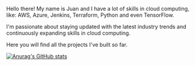 Hello there! My name is Juan and I have a lot of skills in cloud computing, like: AWS, Azure, Jenkins, Terraform, Python and even TensorFlow.

I'm passionate about staying updated with the latest industry trends and continuously expanding skills in cloud computing.

Here you will find all the projects I've built so far.

[![Anurag's GitHub stats](https://github-readme-stats.vercel.app/api?"J.Alexsander"=anuraghazra)](https://github.com/anuraghazra/github-readme-stats)
